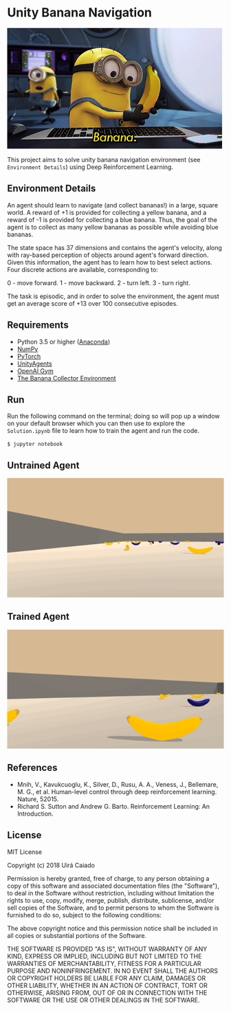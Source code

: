 Unity Banana Navigation
==================================

![banana](images/banana.gif)

This project aims to solve unity banana navigation environment (see `Environment Details`) using Deep Reinforcement Learning. 

## Environment Details

An agent should learn to navigate (and collect bananas!) in a large, square world. A reward of +1 is provided for collecting a yellow banana, and a reward of -1 is provided for collecting a blue banana. Thus, the goal of the agent is to collect as many yellow bananas as possible while avoiding blue bananas.

The state space has 37 dimensions and contains the agent's velocity, along with ray-based perception of objects around agent's forward direction. Given this information, the agent has to learn how to best select actions. Four discrete actions are available, corresponding to:

0 - move forward.
1 - move backward.
2 - turn left.
3 - turn right.

The task is episodic, and in order to solve the environment, the agent must get an average score of +13 over 100 consecutive episodes.


## Requirements

- Python 3.5 or higher ([Anaconda](https://www.anaconda.com/download/#macos))
- [NumPy](http://www.numpy.org/)
- [PyTorch](https://pytorch.org/) 
- [UnityAgents](https://github.com/Unity-Technologies/ml-agents)
- [OpenAI Gym](https://gym.openai.com/)
- [The Banana Collector Environment](https://github.com/ucaiado/banana-rl/blob/master/drlnd/README.md)

## Run

Run the following command on the terminal; doing so will pop up a window on your default browser which you can then use to explore the `Solution.ipynb` file to learn how to train the agent and run the code.

```shell
$ jupyter notebook
```

## Untrained Agent
![Untrained](images/random.gif)

## Trained Agent
![Trained](images/solved.gif)


## References
- Mnih, V., Kavukcuoglu, K., Silver, D., Rusu, A. A., Veness, J., Bellemare, M. G., et al. Human-level control through deep reinforcement learning. Nature, 52015.
- Richard S. Sutton and Andrew G. Barto. Reinforcement Learning: An Introduction.

## License

MIT License

Copyright (c) 2018 Uirá Caiado

Permission is hereby granted, free of charge, to any person obtaining a copy
of this software and associated documentation files (the "Software"), to deal
in the Software without restriction, including without limitation the rights
to use, copy, modify, merge, publish, distribute, sublicense, and/or sell
copies of the Software, and to permit persons to whom the Software is
furnished to do so, subject to the following conditions:

The above copyright notice and this permission notice shall be included in all
copies or substantial portions of the Software.

THE SOFTWARE IS PROVIDED "AS IS", WITHOUT WARRANTY OF ANY KIND, EXPRESS OR
IMPLIED, INCLUDING BUT NOT LIMITED TO THE WARRANTIES OF MERCHANTABILITY,
FITNESS FOR A PARTICULAR PURPOSE AND NONINFRINGEMENT. IN NO EVENT SHALL THE
AUTHORS OR COPYRIGHT HOLDERS BE LIABLE FOR ANY CLAIM, DAMAGES OR OTHER
LIABILITY, WHETHER IN AN ACTION OF CONTRACT, TORT OR OTHERWISE, ARISING FROM,
OUT OF OR IN CONNECTION WITH THE SOFTWARE OR THE USE OR OTHER DEALINGS IN THE
SOFTWARE.


